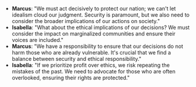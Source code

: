 - **Marcus**: "We must act decisively to protect our nation; we can't let idealism cloud our judgment. Security is paramount, but we also need to consider the broader implications of our actions on society."
- **Isabella**: "What about the ethical implications of our decisions? We must consider the impact on marginalized communities and ensure their voices are included."
- **Marcus**: "We have a responsibility to ensure that our decisions do not harm those who are already vulnerable. It's crucial that we find a balance between security and ethical responsibility."
- **Isabella**: "If we prioritize profit over ethics, we risk repeating the mistakes of the past. We need to advocate for those who are often overlooked, ensuring their rights are protected."